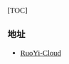 <span  style="font-family: Simsun,serif; font-size: 17px; ">

[TOC]

### 地址

- [RuoYi-Cloud](https://gitee.com/y_project/RuoYi-Cloud)

</span>